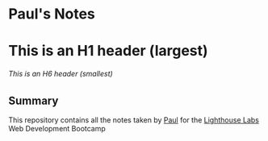 # Paul's Notes

# This is an H1 header (largest)
###### This is an H6 header (smallest)

## Summary

This repository contains all the notes taken by [Paul](https://www.github.com/whammydiver) for the [Lighthouse Labs](https://lighthouselabs.ca) Web Development Bootcamp




